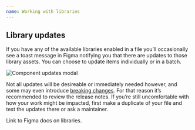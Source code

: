 ```yaml
---
name: Working with libraries
---
```


## Library updates

If you have any of the available libraries enabled in a file you’ll occasionally see a toast message in Figma notifying you that there are updates to those library assets. You can choose to update items individually or in a batch.

![Component updates modal](/img/update-modal.png)

Not all updates will be desireable or immediately needed however, and some may even introduce [breaking changes](uik-breaking-changes). For that reason it’s recommended to review the release notes. If you’re still uncomfortable with how your work might be impacted, first make a duplicate of your file and test the updates there or ask a maintainer.

<todo>Link to Figma docs on libraries.</todo>
